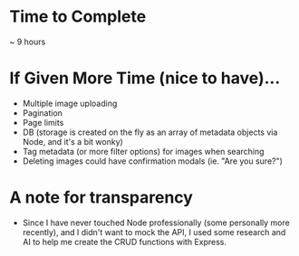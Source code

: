 # Time to Complete

~ 9 hours

# If Given More Time (nice to have)...

- Multiple image uploading
- Pagination
- Page limits
- DB (storage is created on the fly as an array of metadata objects via Node, and it's a bit wonky)
- Tag metadata (or more filter options) for images when searching
- Deleting images could have confirmation modals (ie. "Are you sure?")

# A note for transparency

- Since I have never touched Node professionally (some personally more recently), and I didn't want to mock the API, I used some research and AI to help me create the CRUD functions with Express.
